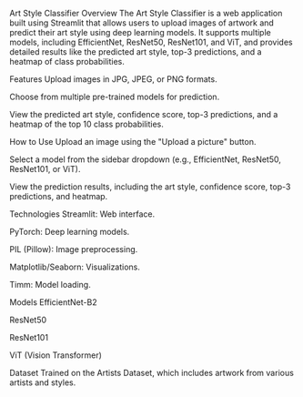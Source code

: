 Art Style Classifier
Overview
The Art Style Classifier is a web application built using Streamlit that allows users to upload images of artwork and predict their art style using deep learning models. It supports multiple models, including EfficientNet, ResNet50, ResNet101, and ViT, and provides detailed results like the predicted art style, top-3 predictions, and a heatmap of class probabilities.

Features
Upload images in JPG, JPEG, or PNG formats.

Choose from multiple pre-trained models for prediction.

View the predicted art style, confidence score, top-3 predictions, and a heatmap of the top 10 class probabilities.

How to Use
Upload an image using the "Upload a picture" button.

Select a model from the sidebar dropdown (e.g., EfficientNet, ResNet50, ResNet101, or ViT).

View the prediction results, including the art style, confidence score, top-3 predictions, and heatmap.

Technologies
Streamlit: Web interface.

PyTorch: Deep learning models.

PIL (Pillow): Image preprocessing.

Matplotlib/Seaborn: Visualizations.

Timm: Model loading.

Models
EfficientNet-B2

ResNet50

ResNet101

ViT (Vision Transformer)

Dataset
Trained on the Artists Dataset, which includes artwork from various artists and styles.
